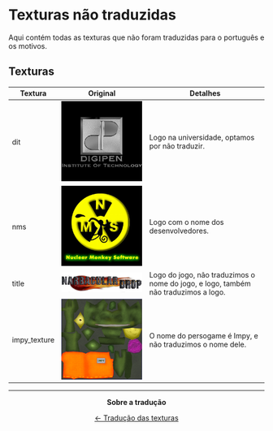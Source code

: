 # Texturas não traduzidas
Aqui contém todas as texturas que não foram traduzidas para o português e os motivos.

## Texturas
| Textura | Original | Detalhes |
| ------- | -------- | -------- |
| dit | ![](../../EN/Original/video/dit.jpg) | Logo na universidade, optamos por não traduzir. |
| nms | ![](../../EN/Original/video/nms.jpg) | Logo com o nome dos desenvolvedores. |
| title | ![](../../EN/Original/video/title.png) | Logo do jogo, não traduzimos o nome do jogo, e logo, também não traduzimos a logo. |
| impy_texture | ![](../../EN/Original/video/impy_texture.bmp) | O nome do persogame é Impy, e não traduzimos o nome dele. |

<hr />

<p align="center"><strong>Sobre a tradução</strong></p>

<p align="center">
  <a href="Texturas.md">← Tradução das texturas</a>
</p>